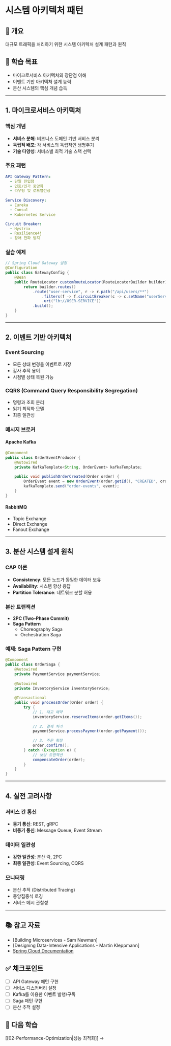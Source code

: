 # 시스템 아키텍처 패턴

## 📖 개요
대규모 트래픽을 처리하기 위한 시스템 아키텍처 설계 패턴과 원칙

## 🎯 학습 목표
- 마이크로서비스 아키텍처의 장단점 이해
- 이벤트 기반 아키텍처 설계 능력
- 분산 시스템의 핵심 개념 습득

---

## 1. 마이크로서비스 아키텍처

### 핵심 개념
- **서비스 분해**: 비즈니스 도메인 기반 서비스 분리
- **독립적 배포**: 각 서비스의 독립적인 생명주기
- **기술 다양성**: 서비스별 최적 기술 스택 선택

### 주요 패턴
```yaml
API Gateway Pattern:
  - 단일 진입점
  - 인증/인가 중앙화
  - 라우팅 및 로드밸런싱
  
Service Discovery:
  - Eureka
  - Consul
  - Kubernetes Service

Circuit Breaker:
  - Hystrix
  - Resilience4j
  - 장애 전파 방지
```

### 실습 예제
```java
// Spring Cloud Gateway 설정
@Configuration
public class GatewayConfig {
    @Bean
    public RouteLocator customRouteLocator(RouteLocatorBuilder builder) {
        return builder.routes()
            .route("user-service", r -> r.path("/api/users/**")
                .filters(f -> f.circuitBreaker(c -> c.setName("userServiceCB")))
                .uri("lb://USER-SERVICE"))
            .build();
    }
}
```

---

## 2. 이벤트 기반 아키텍처

### Event Sourcing
- 모든 상태 변경을 이벤트로 저장
- 감사 추적 용이
- 시점별 상태 복원 가능

### CQRS (Command Query Responsibility Segregation)
- 명령과 조회 분리
- 읽기 최적화 모델
- 최종 일관성

### 메시지 브로커
#### Apache Kafka
```java
@Component
public class OrderEventProducer {
    @Autowired
    private KafkaTemplate<String, OrderEvent> kafkaTemplate;
    
    public void publishOrderCreated(Order order) {
        OrderEvent event = new OrderEvent(order.getId(), "CREATED", order);
        kafkaTemplate.send("order-events", event);
    }
}
```

#### RabbitMQ
- Topic Exchange
- Direct Exchange
- Fanout Exchange

---

## 3. 분산 시스템 설계 원칙

### CAP 이론
- **Consistency**: 모든 노드가 동일한 데이터 보유
- **Availability**: 시스템 항상 응답
- **Partition Tolerance**: 네트워크 분할 허용

### 분산 트랜잭션
- **2PC (Two-Phase Commit)**
- **Saga Pattern**
  - Choreography Saga
  - Orchestration Saga

### 예제: Saga Pattern 구현
```java
@Component
public class OrderSaga {
    @Autowired
    private PaymentService paymentService;
    
    @Autowired
    private InventoryService inventoryService;
    
    @Transactional
    public void processOrder(Order order) {
        try {
            // 1. 재고 예약
            inventoryService.reserveItems(order.getItems());
            
            // 2. 결제 처리
            paymentService.processPayment(order.getPayment());
            
            // 3. 주문 확정
            order.confirm();
        } catch (Exception e) {
            // 보상 트랜잭션
            compensateOrder(order);
        }
    }
}
```

---

## 4. 실전 고려사항

### 서비스 간 통신
- **동기 통신**: REST, gRPC
- **비동기 통신**: Message Queue, Event Stream

### 데이터 일관성
- **강한 일관성**: 분산 락, 2PC
- **최종 일관성**: Event Sourcing, CQRS

### 모니터링
- 분산 추적 (Distributed Tracing)
- 중앙집중식 로깅
- 서비스 메시 관찰성

---

## 📚 참고 자료
- [Building Microservices - Sam Newman]
- [Designing Data-Intensive Applications - Martin Kleppmann]
- [Spring Cloud Documentation](https://spring.io/projects/spring-cloud)

## ✅ 체크포인트
- [ ] API Gateway 패턴 구현
- [ ] 서비스 디스커버리 설정
- [ ] Kafka를 이용한 이벤트 발행/구독
- [ ] Saga 패턴 구현
- [ ] 분산 추적 설정

## 🔗 다음 학습
[[02-Performance-Optimization|성능 최적화]] →
